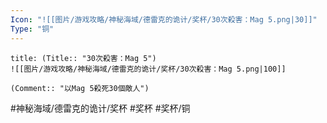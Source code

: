 ```yaml
---
Icon: "![[图片/游戏攻略/神秘海域/德雷克的诡计/奖杯/30次殺害：Mag 5.png|30]]"
Type: "铜"
---
```

```ad-common-bronze-trophy
title: (Title:: "30次殺害：Mag 5")
![[图片/游戏攻略/神秘海域/德雷克的诡计/奖杯/30次殺害：Mag 5.png|100]]

(Comment:: "以Mag 5殺死30個敵人")
```

#神秘海域/德雷克的诡计/奖杯 #奖杯 #奖杯/铜
